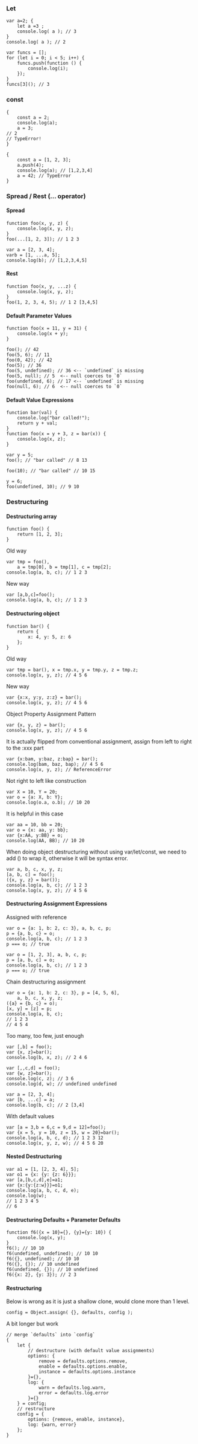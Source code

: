 ### Let
```
var a=2; {
	let a =3 ; 
	console.log( a ); // 3 
}
console.log( a ); // 2
```
```
var funcs = [];
for (let i = 0; i < 5; i++) {
    funcs.push(function () {
        console.log(i);
    });
}
funcs[3](); // 3
```

### const
```
{
    const a = 2;
    console.log(a);
    a = 3;
// 2
// TypeError!
}
```
```
{
    const a = [1, 2, 3];
    a.push(4);
    console.log(a); // [1,2,3,4]
    a = 42; // TypeError
}
```

### Spread / Rest (... operator)
#### Spread
```
function foo(x, y, z) {
    console.log(x, y, z);
}
foo(...[1, 2, 3]); // 1 2 3
```
```
var a = [2, 3, 4];
varb = [1, ...a, 5];
console.log(b); // [1,2,3,4,5]
```
#### Rest
```
function foo(x, y, ...z) {
    console.log(x, y, z);
}
foo(1, 2, 3, 4, 5); // 1 2 [3,4,5]
```

#### Default Parameter Values
```
function foo(x = 11, y = 31) {
    console.log(x + y);
}

foo(); // 42
foo(5, 6); // 11
foo(0, 42); // 42
foo(5); // 36
foo(5, undefined); // 36 <-- `undefined` is missing
foo(5, null); // 5  <-- null coerces to `0`
foo(undefined, 6); // 17 <-- `undefined` is missing
foo(null, 6); // 6  <-- null coerces to `0`
```
#### Default Value Expressions
```
function bar(val) {
    console.log("bar called!");
    return y + val;
}
function foo(x = y + 3, z = bar(x)) {
    console.log(x, z);
}

var y = 5;
foo(); // "bar called" // 8 13

foo(10); // "bar called" // 10 15

y = 6;
foo(undefined, 10); // 9 10
```

### Destructuring
#### Destructuring array
```
function foo() {
    return [1, 2, 3];
}
```
Old way
```
var tmp = foo(),
    a = tmp[0], b = tmp[1], c = tmp[2];
console.log(a, b, c); // 1 2 3
```
New way
```
var [a,b,c]=foo();
console.log(a, b, c); // 1 2 3

```
#### Destructuring object
```
function bar() {
    return {
        x: 4, y: 5, z: 6
    };
}
```
Old way
```
var tmp = bar(), x = tmp.x, y = tmp.y, z = tmp.z;
console.log(x, y, z); // 4 5 6
```
New way
```
var {x:x, y:y, z:z} = bar();
console.log(x, y, z); // 4 5 6
```
Object Property Assignment Pattern
```
var {x, y, z} = bar();
console.log(x, y, z); // 4 5 6
```
It is actually flipped from conventional assignment, assign from left to right to the :xxx part
```
var {x:bam, y:baz, z:bap} = bar();
console.log(bam, baz, bap); // 4 5 6
console.log(x, y, z); // ReferenceError
```
Not right to left like construction
```
var X = 10, Y = 20;
var o = {a: X, b: Y};
console.log(o.a, o.b); // 10 20
```
It is helpful in this case
```
var aa = 10, bb = 20;
var o = {x: aa, y: bb};
var {x:AA, y:BB} = o;
console.log(AA, BB); // 10 20
```
When doing object destructuring without using var/let/const, we need to add () to wrap it, otherwise it will be syntax error.
```
var a, b, c, x, y, z;
[a, b, c] = foo();
({x, y, z} = bar());
console.log(a, b, c); // 1 2 3
console.log(x, y, z); // 4 5 6
```
#### Destructuring Assignment Expressions
Assigned with reference
```
var o = {a: 1, b: 2, c: 3}, a, b, c, p;
p = {a, b, c} = o;
console.log(a, b, c); // 1 2 3
p === o; // true
```
```
var o = [1, 2, 3], a, b, c, p;
p = [a, b, c] = o;
console.log(a, b, c); // 1 2 3
p === o; // true
```
Chain destructuring assignment
```
var o = {a: 1, b: 2, c: 3}, p = [4, 5, 6],
    a, b, c, x, y, z;
({a} = {b, c} = o);
[x, y] = [z] = p;
console.log(a, b, c);
// 1 2 3 
// 4 5 4
```
Too many, too few, just enough
```
var [,b] = foo();
var {x, z}=bar();
console.log(b, x, z); // 2 4 6
```
```
var [,,c,d] = foo();
var {w, z}=bar();
console.log(c, z); // 3 6
console.log(d, w); // undefined undefined
```
```
var a = [2, 3, 4];
var [b, ...c] = a;
console.log(b, c); // 2 [3,4]
```
With default values
```
var [a = 3,b = 6,c = 9,d = 12]=foo();
var {x = 5, y = 10, z = 15, w = 20}=bar();
console.log(a, b, c, d); // 1 2 3 12
console.log(x, y, z, w); // 4 5 6 20
```
#### Nested Destructuring
```
var a1 = [1, [2, 3, 4], 5];
var o1 = {x: {y: {z: 6}}};
var [a,[b,c,d],e]=a1;
var {x:{y:{z:w}}}=o1;
console.log(a, b, c, d, e);
console.log(w);
// 1 2 3 4 5 
// 6
```
#### Destructuring Defaults + Parameter Defaults
```
function f6({x = 10}={}, {y}={y: 10}) {
    console.log(x, y);
}
f6(); // 10 10
f6(undefined, undefined); // 10 10
f6({}, undefined); // 10 10
f6({}, {}); // 10 undefined
f6(undefined, {}); // 10 undefined
f6({x: 2}, {y: 3}); // 2 3
```
#### Restructuring
Below is wrong as it is just a shallow clone, would clone more than 1 level.
```
config = Object.assign( {}, defaults, config );
```
A bit longer but work
```
// merge `defaults` into `config`
{
    let {
        // destructure (with default value assignments)
        options: {
            remove = defaults.options.remove,
            enable = defaults.options.enable,
            instance = defaults.options.instance
        }={},
        log: {
            warn = defaults.log.warn,
            error = defaults.log.error
        }={}
    } = config;
    // restructure
    config = {
        options: {remove, enable, instance},
        log: {warn, error}
    };
}
```
